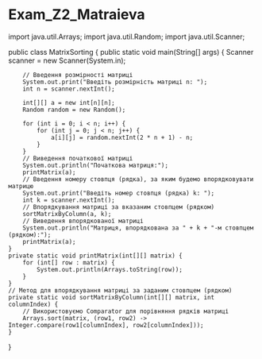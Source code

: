 # Exam_Z2_Matraieva
import java.util.Arrays;
import java.util.Random;
import java.util.Scanner;

public class MatrixSorting {
    public static void main(String[] args) {
        Scanner scanner = new Scanner(System.in);

        // Введення розмірності матриці
        System.out.print("Введіть розмірність матриці n: ");
        int n = scanner.nextInt();

        int[][] a = new int[n][n];
        Random random = new Random();

        for (int i = 0; i < n; i++) {
            for (int j = 0; j < n; j++) {
                a[i][j] = random.nextInt(2 * n + 1) - n;
            }
        }
        // Виведення початкової матриці
        System.out.println("Початкова матриця:");
        printMatrix(a);
        // Введення номеру стовпця (рядка), за яким будемо впорядковувати матрицю
        System.out.print("Введіть номер стовпця (рядка) k: ");
        int k = scanner.nextInt();
        // Впорядкування матриці за вказаним стовпцем (рядком)
        sortMatrixByColumn(a, k);
        // Виведення впорядкованої матриці
        System.out.println("Матриця, впорядкована за " + k + "-м стовпцем (рядком):");
        printMatrix(a);
    }
    private static void printMatrix(int[][] matrix) {
        for (int[] row : matrix) {
            System.out.println(Arrays.toString(row));
        }
    }
    // Метод для впорядкування матриці за заданим стовпцем (рядком)
    private static void sortMatrixByColumn(int[][] matrix, int columnIndex) {
        // Використовуємо Comparator для порівняння рядків матриці
        Arrays.sort(matrix, (row1, row2) -> Integer.compare(row1[columnIndex], row2[columnIndex]));
    }
}
